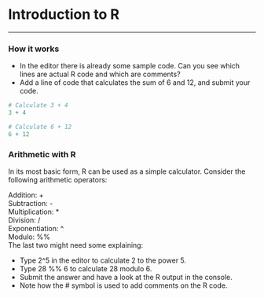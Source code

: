 # Introduction to R
---
### How it works
* In the editor there is already some sample code. Can you see which lines are actual R code and which are comments?
* Add a line of code that calculates the sum of 6 and 12, and submit your code.
```r
# Calculate 3 + 4
3 + 4

# Calculate 6 + 12
6 + 12
```
### Arithmetic with R
In its most basic form, R can be used as a simple calculator. Consider the following arithmetic operators:   

Addition: +   
Subtraction: -   
Multiplication: *   
Division: /   
Exponentiation: ^   
Modulo: %%   
The last two might need some explaining:

* Type 2^5 in the editor to calculate 2 to the power 5.
* Type 28 %% 6 to calculate 28 modulo 6.
* Submit the answer and have a look at the R output in the console.
* Note how the # symbol is used to add comments on the R code.
